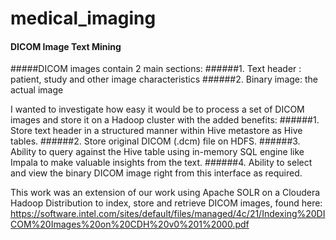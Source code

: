 # medical_imaging
#### DICOM Image Text Mining

#####DICOM images contain 2 main sections:
######1. Text header : patient, study and other image characteristics
######2. Binary image: the actual image

I wanted to investigate how easy it would be to process a set of DICOM images and store it on a Hadoop cluster with the added benefits:
######1. Store text header in a structured manner within Hive metastore as Hive tables.
######2. Store original DICOM (.dcm) file on HDFS.
######3. Ability to query against the Hive table using in-memory SQL engine like Impala to make valuable insights from the text.
######4. Ability to select and view the binary DICOM image right from this interface as required.

This work was an extension of our work using Apache SOLR on a Cloudera Hadoop Distribution to index, store and retrieve DICOM images, found here: https://software.intel.com/sites/default/files/managed/4c/21/Indexing%20DICOM%20Images%20on%20CDH%20v0%201%2000.pdf


